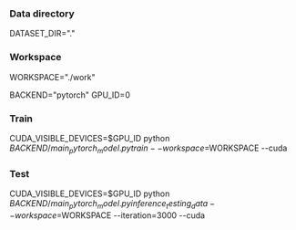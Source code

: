 

### Data directory

DATASET_DIR="."

### Workspace
WORKSPACE="./work"

BACKEND="pytorch"
GPU_ID=0

### Train
CUDA_VISIBLE_DEVICES=$GPU_ID python $BACKEND/main_pytorch_model.py train --workspace=$WORKSPACE --cuda

### Test
CUDA_VISIBLE_DEVICES=$GPU_ID python $BACKEND/main_pytorch_model.py inference_testing_data --workspace=$WORKSPACE --iteration=3000 --cuda

